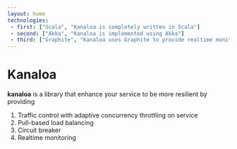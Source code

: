```yaml
---
layout: home
technologies:
 - first: ["Scala", "Kanaloa is completely written in Scala"]
 - second: ["Akka", "Kanaloa is implemented using Akka"]
 - third: ["Graphite", "Kanaloa uses Graphite to provide realtime monitoring"]
---
```


# Kanaloa

**kanaloa** is a library that enhance your service to be more resilient by providing
1. Traffic control with adaptive concurrency throttling on service
2. Pull-based load balancing
3. Circuit breaker
3. Realtime monitoring

